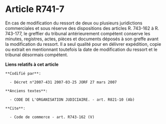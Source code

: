 # Article R741-7

En cas de modification du ressort de deux ou plusieurs juridictions commerciales et sous réserve des dispositions des
articles R. 743-162 à R. 743-177, le greffier du tribunal antérieurement compétent conserve les minutes, registres, actes,
pièces et documents déposés à son greffe avant la modification du ressort. Il a seul qualité pour en délivrer expédition,
copie ou extrait en mentionnant toutefois la date de modification du ressort et le tribunal désormais compétent.

**Liens relatifs à cet article**

	**Codifié par**:

	  - Décret n°2007-431 2007-03-25 JORF 27 mars 2007

	**Anciens textes**:

	  - CODE DE L'ORGANISATION JUDICIAIRE. - art. R821-10 (Ab)

	**Cite**:

	  - Code de commerce - art. R743-162 (V)
